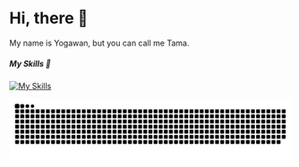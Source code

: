 <h1>Hi, there 👋</h1>

<p>My name is Yogawan, but you can call me Tama.</p>

<h5>My Skills 💪</h5>

[![My Skills](https://skillicons.dev/icons?i=html,css,js,nodejs,react,angular,vue,php,laravel,bootstrap,tailwind,netlify,vercel,replit)](https://skillicons.dev)

<picture>
  <source
    media="(prefers-color-scheme: dark)"
    srcset="https://raw.githubusercontent.com/platane/snk/output/github-contribution-grid-snake-dark.svg"
  />
  <source
    media="(prefers-color-scheme: light)"
    srcset="https://raw.githubusercontent.com/platane/snk/output/github-contribution-grid-snake.svg"
  />
  <img
    alt="github contribution grid snake animation"
    src="https://raw.githubusercontent.com/platane/snk/output/github-contribution-grid-snake.svg"
  />
</picture>
